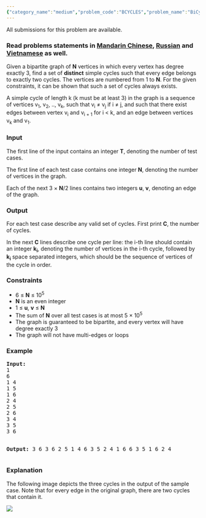```yaml
---
{"category_name":"medium","problem_code":"BCYCLES","problem_name":"BiCycles","languages_supported":{"0":"ADA","1":"ASM","2":"BASH","3":"BF","4":"C","5":"C99 strict","6":"CAML","7":"CLOJ","8":"CLPS","9":"CPP 4.3.2","10":"CPP 6.3","11":"CPP14","12":"CS2","13":"D","14":"ERL","15":"FORT","16":"FS","17":"GO","18":"HASK","19":"ICK","20":"ICON","21":"JAVA","22":"JS","23":"LISP clisp","24":"LISP sbcl","25":"LUA","26":"NEM","27":"NICE","28":"NODEJS","29":"PAS fpc","30":"PAS gpc","31":"PERL","32":"PERL6","33":"PHP","34":"PIKE","35":"PRLG","36":"PYPY","37":"PYTH","38":"PYTH 3.5","39":"RUBY","40":"SCALA","41":"SCM chicken","42":"SCM guile","43":"SCM qobi","44":"ST","45":"TCL","46":"TEXT","47":"WSPC"},"max_timelimit":3.5,"source_sizelimit":50000,"problem_author":"alei","problem_tester":null,"date_added":"26-06-2017","tags":{"0":"alei"},"time":{"view_start_date":1498908900,"submit_start_date":1498908900,"visible_start_date":1498908900,"end_date":1735669800},"layout":"problem"}
---
```

<span class="solution-visible-txt">All submissions for this problem are available.</span><h3> Read problems statements in <a target="_blank" 
href="http://www.codechef.com/download/translated/SNCKFL17/mandarin/BCYCLES.pdf">Mandarin Chinese</a>, <a target="_blank" href="http://www.codechef.com/download/translated/SNCKFL17/russian/BCYCLES.pdf">Russian</a> and <a target="_blank" href="http://www.codechef.com/download/translated/SNCKFL17/vietnamese/BCYCLES.pdf">Vietnamese</a> as well.</h3>

<p>Given a bipartite graph of <b>N</b> vertices in which every vertex has degree exactly 3, find a set of <b>distinct</b> simple cycles such that every edge belongs to exactly two cycles. The vertices are numbered from 1 to <b>N</b>.
For the given constraints, it can be shown that such a set of cycles always exists.</p>

<p>A simple cycle of length k (k must be at least 3) in the graph is a sequence of vertices v<sub>1</sub>, v<sub>2</sub>, .., v<sub>k</sub>, such that v<sub>i</sub> ≠ v<sub>j</sub> if i ≠ j, and such that there exist edges between vertex v<sub>i</sub> and v<sub>i + 1</sub> for i < k, and an edge between vertices v<sub>k</sub> and v<sub>1</sub>.</p>

<h3>Input</h3>
<p>
The first line of the input contains an integer <b>T</b>, denoting the number of test cases.</p>
<p>The first line of each test case contains one integer <b>N</b>, denoting the number of vertices in the graph.</p>
<p>Each of the next 3 × <b>N</b>/2 lines contains two integers <b>u</b>, <b>v</b>, denoting an edge of the graph.</p>

<h3>Output</h3>
<p>For each test case describe any valid set of cycles. First print <b>C</b>, the number of cycles.</p>
<p>In the next <b>C</b> lines describe one cycle per line: the i-th line should contain an integer <b>k<sub>i</sub></b>, denoting the number of vertices in the i-th cycle, followed by <b>k<sub>i</sub></b> space separated integers, which should be the sequence of vertices of the cycle in order.</p>

<h3>Constraints</h3>
<ul>
<li>6 ≤ <b>N</b> ≤ 10<sup>5</sup></li>
<li><b>N</b> is an even integer</li>
<li>1</b> ≤ <b>u</b>, <b>v</b> ≤ <b>N</b> </li>
<li>The sum of <b>N</b> over all test cases is at most 5 × 10<sup>5</sup></li>
<li>The graph is guaranteed to be bipartite, and every vertex will have degree exactly 3</li>
<li>The graph will not have multi-edges or loops</li>
</ul>

<h3>Example</h3>
<pre><b>Input:</b>
1
6
1 4
1 5
1 6
2 4
2 5
2 6
3 4
3 5
3 6

<b>Output:</b>
3
6 3 6 2 5 1 4
6 3 5 2 4 1 6
6 3 5 1 6 2 4
</pre>

<h3>Explanation</h3>
<p>The following image depicts the three cycles in the output of the sample case. Note that for every edge in the original graph, there are two cycles that contain it.
</p>
<img src="https://codechef_shared.s3.amazonaws.com/download/upload/SNCKFL17/1.png"></img>
